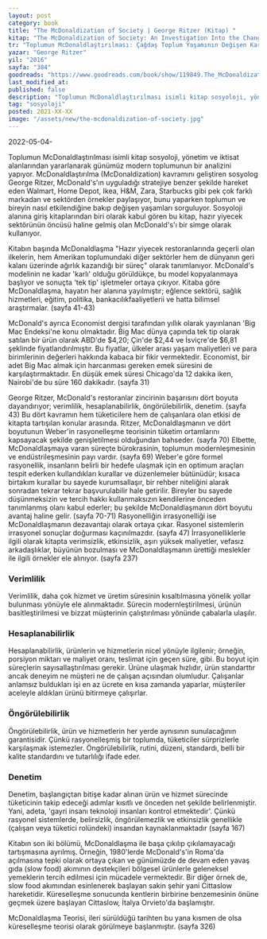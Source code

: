 ```yaml
---
layout: post
category: book
title: "The McDonaldization of Society | George Ritzer (Kitap) "
kitap: "The McDonaldization of Society: An Investigation Into the Changing Character of Contemporary Social Life"
tr: "Toplumun McDonaldlaştırılması: Çağdaş Toplum Yaşamının Değişen Karakteri Üzerine Bir İnceleme"
yazar: "George Ritzer"
yil: "2016"
sayfa: "384"
goodreads: "https://www.goodreads.com/book/show/119849.The_McDonaldization_of_Society"
last_modified_at:
published: false
description: "Toplumun McDonaldlaştırılması isimli kitap sosyoloji, yönetim ve iktisat alanlarından yararlanarak günümüz modern toplumunun bir analizini yapıyor."
tag: "sosyoloji"
posted: 2021-XX-XX
image: "/assets/new/the-mcdonaldization-of-society.jpg"
---
```


2022-05-04-

Toplumun McDonaldlaştırılması isimli kitap sosyoloji, yönetim ve iktisat alanlarından yararlanarak günümüz modern toplumunun bir analizini yapıyor. McDonaldlaştırılma (McDonaldization) kavramını geliştiren sosyolog George Ritzer, McDonald's'ın uyguladığı stratejiye benzer şekilde hareket eden Walmart, Home Depot, Ikea, H&M, Zara, Starbucks gibi pek çok farklı markadan ve sektörden örnekler paylaşıyor, bunu yaparken toplumun ve bireyin nasıl etkilendiğine bakıp değişen yaşamları sorguluyor. Sosyoloji alanına giriş kitaplarından biri olarak kabul gören bu kitap, hazır yiyecek sektörünün öncüsü haline gelmiş olan McDonald's'ı bir simge olarak kullanıyor.

Kitabın başında McDonaldlaşma "Hazır yiyecek restoranlarında geçerli olan ilkelerin, hem Amerikan toplumundaki diğer sektörler hem de dünyanın geri kalanı üzerinde ağırlık kazandığı bir süreç" olarak tanımlanıyor. McDonald's modelinin ne kadar 'karlı' olduğu görüldükçe, bu model kopyalanmaya başlıyor ve sonuçta 'tek tip' işletmeler ortaya çıkıyor. Kitaba göre McDonaldlaşma, hayatın her alanına yayılmıştır; eğlence sektörü, sağlık hizmetleri, eğitim, politika, bankacılıkfaaliyetlerii ve hatta bilimsel araştırmalar. (sayfa 41-43)

McDonald's ayrıca Economist dergisi tarafından yıllık olarak yayınlanan 'Big Mac Endeksi'ne konu olmaktadır. Big Mac dünya çapında tek tip olarak satılan bir ürün olarak ABD'de $4,20; Çin'de $2,44 ve İsviçre'de $6,81 şeklinde fiyatlandırılmıştır. Bu fiyatlar, ülkeler arası yaşam maliyetleri ve para birimlerinin değerleri hakkında kabaca bir fikir vermektedir. Economist, bir adet Big Mac almak için harcanması gereken emek süresini de karşılaştırmaktadır. En düşük emek süresi Chicago'da 12 dakika iken, Nairobi'de bu süre 160 dakikadır. (sayfa 31)

George Ritzer, McDonald's restoranlar zincirinin başarısını dört boyuta dayandırıyor; verimlilik, hesaplanabilirlik, öngörülebilirlik, denetim. (sayfa 43) Bu dört kavramın hem tüketicilere hem de çalışanlara olan etkisi de kitapta tartışılan konular arasında. Ritzer, McDonaldlaşmanın ve dört boyutunun Weber'in rasyonelleşme teorisinin tüketim ortamlarını kapsayacak şekilde genişletilmesi olduğundan bahseder. (sayfa 70) Elbette, McDonaldlaşmaya varan süreçte bürokrasinin, toplumun modernleşmesinin ve endüstrileşmesinin payı vardır. (sayfa 69) Weber'e göre formel rasyonellik, insanların belirli bir hedefe ulaşmak için en optimum araçları tespit ederken kullandıkları kurallar ve düzenlemeler bütünüdür; kısaca birtakım kurallar bu sayede kurumsallaşır, bir rehber niteliğini alarak sonradan tekrar tekrar başvurulabilir hale getirilir. Bireyler bu sayede düşünmeksizin ve tercih hakkı kullanmaksızın kendilerine önceden tanımlanmış olanı kabul ederler; bu şekilde McDonaldlaşmanın dört boyutu avantaj haline gelir. (sayfa 70-71) Rasyonelliğin irrasyonelliği ise McDonaldlaşmanın dezavantajı olarak ortaya çıkar. Rasyonel sistemlerin irrasyonel sonuçlar doğurması kaçınılmazdır. (sayfa 47) İrrasyonelliklerle ilgili olarak kitapta verimsizlik, etkinsizlik, aşırı yüksek maliyetler, vefasız arkadaşlıklar, büyünün bozulması ve McDonaldlaşmanın ürettiği meslekler ile ilgili örnekler ele alınıyor. (sayfa 237)

### Verimlilik
Verimlilik, daha çok hizmet ve üretim süresinin kısaltılmasına yönelik yollar bulunması yönüyle ele alınmaktadır. Sürecin modernleştirilmesi, ürünün basitleştirilmesi ve bizzat müşterinin çalıştırılması yönünde çabalarla ulaşılır.

### Hesaplanabilirlik
Hesaplanabilirlik, ürünlerin ve hizmetlerin nicel yönüyle ilgilenir; örneğin, porsiyon miktarı ve maliyet oranı, teslimat için geçen süre, gibi. Bu boyut için süreçlerin sayısallaştırılması gerekir. Ürüne ulaşmak hızlıdır, ürün standarttır ancak deneyim ne müşteri ne de çalışan açısından olumludur. Çalışanlar anlamsız buldukları işi en az ücrete en kısa zamanda yaparlar, müşteriler aceleyle aldıkları ürünü bitirmeye çalışırlar.

### Öngörülebilirlik
Öngörülebilirlik, ürün ve hizmetlerin her yerde aynısının sunulacağının garantisidir. Çünkü rasyonelleşmiş bir toplumda, tüketiciler sürprizlerle karşılaşmak istemezler. Öngörülebilirlik, rutini, düzeni, standardı, belli bir kalite standardını ve tutarlılığı ifade eder.

### Denetim
Denetim, başlangıçtan bitişe kadar alınan ürün ve hizmet sürecinde tüketicinin takip edeceği adımlar kısıtlı ve önceden net şekilde belirlenmiştir. Yani, adeta, 'gayri insanı teknoloji insanları kontrol etmektedir'. Çünkü rasyonel sistemlerde, belirsizlik, öngörülemezlik ve etkinsizlik genellikle (çalışan veya tüketici rolündeki) insandan kaynaklanmaktadır (sayfa 167)

Kitabın son iki bölümü, McDonaldlaşma ile başa çıkılıp çıkılamayacağı tartışmasına ayrılmış. Örneğin, 1980'lerde McDonald's'in Roma'da açılmasına tepki olarak ortaya çıkan ve günümüzde de devam eden yavaş gıda (slow food) akımının destekçileri bölgesel ürünlerle geleneksel yemeklerin tercih edilmesi için mücadele vermektedir. Bir diğer örnek de, slow food akımından esinlenerek başlayan sakin şehir yani Cittaslow hareketidir. Küreselleşme sonucunda kentlerin birbirine benzemesinin önüne geçmek üzere başlayan Cittaslow, İtalya Orvieto'da başlamıştır.

McDonaldlaşma Teorisi, ileri sürüldüğü tarihten bu yana kısmen de olsa küreselleşme teorisi olarak görülmeye başlanmıştır. (sayfa 326)
